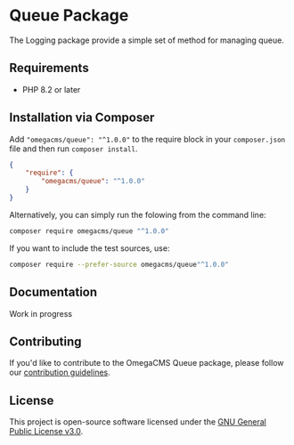 # Queue Package

The Logging package provide a simple set of method for managing queue.

## Requirements

* PHP 8.2 or later

## Installation via Composer

Add `"omegacms/queue": "^1.0.0"` to the require block in your `composer.json` file and then run `composer install`.

```json
{
    "require": {
        "omegacms/queue": "^1.0.0"
    }
}
```

Alternatively, you can simply run the folowing from the command line:

```sh
composer require omegacms/queue "^1.0.0"
```

If you want to include the test sources, use:

```sh
composer require --prefer-source omegacms/queue"^1.0.0"
```

## Documentation

Work in progress

## Contributing

If you'd like to contribute to the OmegaCMS Queue package, please follow our [contribution guidelines](CONTRIBUTING.md).

## License

This project is open-source software licensed under the [GNU General Public License v3.0](LICENSE).
